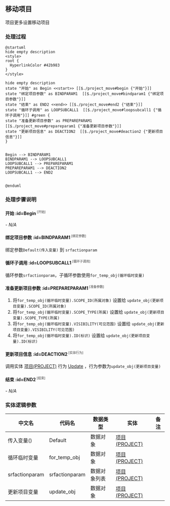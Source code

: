 ## 移动项目 <!-- {docsify-ignore-all} -->

   项目更多设置移动项目


### 处理过程

```plantuml
@startuml
hide empty description
<style>
root {
  HyperlinkColor #42b983
}
</style>

hide empty description
state "开始" as Begin <<start>> [[$./project_move#begin {"开始"}]]
state "绑定项目参数" as BINDPARAM1  [[$./project_move#bindparam1 {"绑定项目参数"}]]
state "结束" as END2 <<end>> [[$./project_move#end2 {"结束"}]]
state "循环子调用" as LOOPSUBCALL1  [[$./project_move#loopsubcall1 {"循环子调用"}]] #green {
state "准备更新项目参数" as PREPAREPARAM1  [[$./project_move#prepareparam1 {"准备更新项目参数"}]]
state "更新项目信息" as DEACTION2  [[$./project_move#deaction2 {"更新项目信息"}]]
}


Begin --> BINDPARAM1
BINDPARAM1 --> LOOPSUBCALL1
LOOPSUBCALL1 --> PREPAREPARAM1
PREPAREPARAM1 --> DEACTION2
LOOPSUBCALL1 --> END2


@enduml
```


### 处理步骤说明

#### 开始 :id=Begin<sup class="footnote-symbol"> <font color=gray size=1>[开始]</font></sup>



*- N/A*
#### 绑定项目参数 :id=BINDPARAM1<sup class="footnote-symbol"> <font color=gray size=1>[绑定参数]</font></sup>



绑定参数`Default(传入变量)` 到 `srfactionparam`
#### 循环子调用 :id=LOOPSUBCALL1<sup class="footnote-symbol"> <font color=gray size=1>[循环子调用]</font></sup>



循环参数`srfactionparam`，子循环参数使用`for_temp_obj(循环临时变量)`
#### 准备更新项目参数 :id=PREPAREPARAM1<sup class="footnote-symbol"> <font color=gray size=1>[准备参数]</font></sup>



1. 将`for_temp_obj(循环临时变量).SCOPE_ID(所属对象)` 设置给  `update_obj(更新项目变量).SCOPE_ID(所属对象)`
2. 将`for_temp_obj(循环临时变量).SCOPE_TYPE(所属)` 设置给  `update_obj(更新项目变量).SCOPE_TYPE(所属)`
3. 将`for_temp_obj(循环临时变量).VISIBILITY(可见范围)` 设置给  `update_obj(更新项目变量).VISIBILITY(可见范围)`
4. 将`for_temp_obj(循环临时变量).ID(标识)` 设置给  `update_obj(更新项目变量).ID(标识)`

#### 更新项目信息 :id=DEACTION2<sup class="footnote-symbol"> <font color=gray size=1>[实体行为]</font></sup>



调用实体 [项目(PROJECT)](module/ProjMgmt/project.md) 行为 [Update](module/ProjMgmt/project#行为) ，行为参数为`update_obj(更新项目变量)`

#### 结束 :id=END2<sup class="footnote-symbol"> <font color=gray size=1>[结束]</font></sup>



*- N/A*



### 实体逻辑参数

|    中文名   |    代码名    |  数据类型    |  实体   |备注 |
| --------| --------| -------- | -------- | --------   |
|传入变量(<i class="fa fa-check"/></i>)|Default|数据对象|[项目(PROJECT)](module/ProjMgmt/project.md)||
|循环临时变量|for_temp_obj|数据对象|[项目(PROJECT)](module/ProjMgmt/project.md)||
|srfactionparam|srfactionparam|数据对象列表|[项目(PROJECT)](module/ProjMgmt/project.md)||
|更新项目变量|update_obj|数据对象|[项目(PROJECT)](module/ProjMgmt/project.md)||
